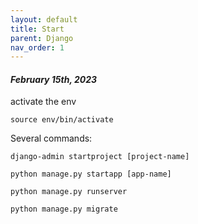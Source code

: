 ```yaml
---
layout: default
title: Start
parent: Django
nav_order: 1
---
```


#### _February 15th, 2023_

activate the env

```
source env/bin/activate
```

Several commands:

```
django-admin startproject [project-name]

python manage.py startapp [app-name]

python manage.py runserver

python manage.py migrate
```
